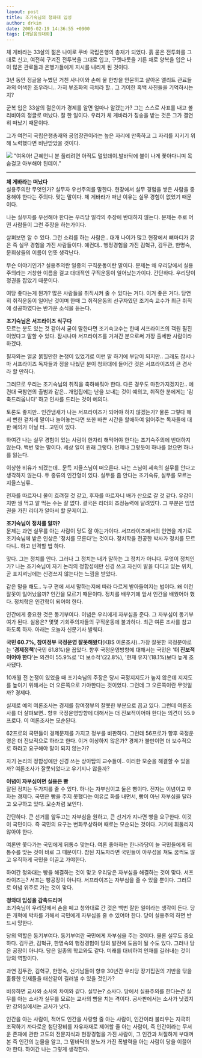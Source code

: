 ```yaml
---
layout: post
title: 조기숙님의 청와대 입성
author: drkim
date: 2005-02-19 14:36:55 +0900
tags: [깨달음의대화]
---
```

 체 게바라는 33살의 젊은 나이로 쿠바 국립은행의 총재가 되었다. 흙 묻은 전투화를 그대로 신고, 여전히 구겨진 전투복을 그대로 입고, 구렛나룻을 기른 채로 양복을 입은 나이 많은 관료들과 은행가들에게 지시를 내리게 된 것이다.    
  
3년 동안 정글을 누볐던 거친 사나이와 손에 물 한방을 안묻히고 살아온 엘리트 관료들과의 어색한 조우라니.. 가히 부조화의 극치라 할.. 그 기이한 흑백 사진들을 기억하시는지?    
  
군복 입은 33살의 젊은이가 경제를 알면 얼마나 알겠는가? 그는 스스로 사표를 내고 볼리비아의 정글로 떠났다. 잘 한 일이다. 우리가 체 게바라가 칭송을 받는 것은 그가 결연히 떠났기 때문이다.    
  
그가 여전히 국립은행총재와 공업장관이라는 높은 자리에 만족하고 그 자리를 지키기 위해 노력했다면 비난받았을 것이다.    



    

    
          
  
![](http://www1.seoprise.com/victory/osjoon/bbs/data/editor_01/1520050218_14093508.jpg) "여옥아! 근혜언니 분 풀리려면 아직도 멀었데이.발바닥에 불이 나게 쫓아다니며 목숨걸고 아부해야 된데이."   
****  
**체 게바라는 떠났다**  
실용주의란 무엇인가? 실무자 우선주의를 말한다. 현장에서 실무 경험을 쌓은 사람을 중용해야 한다는 주의다. 맞는 말이다. 체 게바라가 떠난 이유는 실무 경험이 없었기 때문이다.    
  
나는 실무자를 우선해야 한다는 우리당 일각의 주장에 반대하지 않는다. 문제는 주로 어떤 사람들이 그런 주장을 하는가이다.    
  
살펴보면 알 수 있다. 그런 소리를 하는 사람은.. 대개 나이가 많고 현장에서 뼈마디가 굵은 즉 실무 경험을 가진 사람들이다. 예컨대.. 행정경험을 가진 김혁규, 김두관, 한명숙, 문희상들의 이름이 언뜻 생각난다.    
  
무슨 이야기인가? 실용주의란 일종의 구직운동이란 말이다. 문제는 왜 우리당에서 실용주의라는 거창한 이름을 걸고 대대적인 구직운동이 일어났는가이다. 간단하다. 우리당이 정권을 잡았기 때문이다.    
  
여당 좋다는게 뭔가? 많은 사람들을 취직시켜 줄 수 있다는 거다. 이거 좋은 거다. 당연히 취직운동이 일어난 것이며 한때 그 취직운동의 선구자였던 조기숙 교수가 최근 취직에 성공하였다는 반가운 소식을 듣는다.    
  
**조기숙님은 서프라이즈 식구다**  
모르는 분도 있는 것 같아서 굳이 말한다면 조기숙교수는 한때 서프라이즈의 객원 필진이었다고 말할 수 있다. 잠시나마 서프라이즈를 거쳐간 분으로써 가장 출세한 사람이라 하겠다.    
  
필자와는 얼굴 붉힐만한 논쟁이 있었기로 이런 말 하기에 부담이 되지만.. 그래도 잠시나마 서프라이즈 독자들과 정을 나눴던 분이 청와대에 들어간 것은 서프라이즈의 큰 경사라 할 만하다.    
  
그러므로 우리는 조기숙님의 취직을 축하해줘야 한다. 다른 경우도 마찬가지겠지만.. 예컨대 국참연의 출범과 같은.. 개업집에는 난을 보내는 것이 예의고, 취직한 분에게는 '감축드리옵니다' 하고 인사를 드리는 것이 예의다.    
  
토론도 좋지만.. 인간냄새가 나는 서프라이즈가 되어야 하지 않겠는가? 물론 그렇다 해서 뻔한 겉치레 말이나 늘어놓는다면 또한 바쁜 시간을 할애하여 읽어주는 독자들에 대한 예의가 아닐 터.. 고민이 있다. 
  
  
하여간 나는 실무 경험이 있는 사람이 한자리 해먹어야 한다는 조기숙주의에 반대하지 않는다. 백번 맞는 말이다. 세상 일이 원래 그렇다. 언제나 그렇듯이 하나를 얻으면 하나를 잃는다.    
  
이상한 비유가 되겠는데.. 문득 지율스님이 떠오른다. 나는 스님이 세속의 실무를 안다고 생각하지 않는다. 두 종류의 인간형이 있다. 실무를 좀 안다는 조기숙류, 실무를 모르는 지율스님류.. 
  
  
전자를 따르자니 물이 흐려질 것 같고, 후자를 따르자니 배가 산으로 갈 것 같다. 유감이지만 꿩 먹고 알 먹는 수는 잘 없다. 결국은 리더의 조정능력에 달려있다. 그 부분은 임명권을 가진 리더가 알아서 할 문제이고.    
  
**조기숙님이 정치를 알까?**  
문제는 과연 실무를 아는 사람이 당도 잘 아는가이다. 서프라이즈에서의 인연을 계기로 조기숙님께 받은 인상은 '정치를 모른다'는 것이다. 정치학을 전공한 박사가 정치를 모르다니.. 하고 반격할 법 하다.    
  
맞다. 그는 정치를 안다. 그러나 그 정치는 내가 말하는 그 정치가 아니다. 무엇이 정치인가? 나는 조기숙님이 자기 논리의 정합성에만 신경 쓰고 자신이 발을 디디고 있는 위치, 곧 포지셔닝에는 신경쓰지 않는다는 느낌을 받았다.    
  
같은 말을 해도.. 누구 편에 서서 말하는지에 따라 다르게 받아들여지는 법이다. 왜 이런 잘못이 일어났을까? 인간을 모르기 때문이다. 정치를 배우기에 앞서 인간을 배웠어야 했다. 정치학은 인간학이 되어야 한다. 
  
  
인간에게 중요한 것은 동기부여다. 이념은 우리에게 자부심을 준다. 그 자부심이 동기부여가 된다. 실용은? 몇몇 기회주의자들의 구직운동에 불과하다. 최근 여론 조사를 참고하도록 하자. 아래는 오늘자 신문기사 발췌다.    
  
**국민 60.7%, 참여정부 국정운영 잘못해왔다**(KBS 여론조사)..가장 잘못한 국정분야로는 '**경제정책**'(국민 61.8%)을 꼽았다. 향후 국정운영방향에 대해서는 국민은 '**더 진보적이어야 한다**'는 의견이 55.9%로 '더 보수적'(22.8%), '현재 유지'(18.1%)보다 높게 조사됐다.    
  
10개월 전 논쟁이 있었을 때 조기숙님의 주장은 당시 국정지지도가 높지 않은데 지지도를 높이기 위해서는 더 오른쪽으로 가야한다는 것이었다. 그런데 그 오른쪽이란 무엇일까? 경제다.    
  
실제로 예의 여론조사는 경제를 참여정부의 잘못한 부분으로 꼽고 있다. 그런데 여론조사를 더 살펴보면.. 향후 국정운영방향에 대해서는 더 진보적이어야 한다는 의견이 55.9프로다. 이 여론조사는 모순된다. 
  
  
62프로의 국민들이 경제문제를 가지고 정부를 비판하다. 그런데 56프로가 향후 국정운영은 더 진보적으로 하라고 한다. 이거 이상하지 않은가? 경제가 불만이면 더 보수적으로 하라고 요구해야 말이 되지 않는가?    
  
자기 논리의 정합성에만 신경 쓰는 상아탑의 교수들이.. 이러한 모순을 해결할 수 있을까? 여론조사가 잘못되었다고 우기지나 않을까?    
  
**이념이 자부심이면 실용은 빵**  
잘된 정치는 두가지를 줄 수 있다. 하나는 자부심이고 둘은 빵이다. 전자는 이념이고 후자는 경제다. 국민은 빵을 주지 못했다는 이유로 화를 내면서, 빵이 아닌 자부심을 달라고 요구하고 있다. 모순처럼 보인다.    
  
간단하다. 큰 선거를 앞두고는 자부심을 원하고, 큰 선거가 지나면 빵을 요구한다. 이것이 국민이다. 즉 국민의 요구는 변화무상하며 때로는 모순되는 것이다. 거기에 휘둘리지 않아야 한다.    
  
여론만 쫓다가는 국민에게 뒤통수 맞는다. 여론 좋아하는 한나라당이 늘 국민들에게 뒤통수를 맞는 것이 바로 그 때문이다. 참된 지도자라면 국민들이 아우성을 쳐도 꿈쩍도 않고 우직하게 국민을 이끌고 가야한다.    
  
하여간 청와대는 빵을 해결하는 것이 맞고 우리당은 자부심을 해결하는 것이 맞다. 서프라이즈는? 서프는 빵공장이 아니다. 서프라이즈는 자부심을 줄 수 있을 뿐이다. 그러므로 이념 위주로 가는 것이 맞다. 
  
  
**청와대 입성을 감축드리며**  
조기숙님이 우리당에서 손을 떼고 청와대로 간 것은 백번 잘한 일이라는 생각이 든다. 당은 개혁에 박차를 가해서 국민에게 자부심을 줄 수 있어야 한다. 당이 실용주의 하면 반드시 망한다.    
  
당의 역할은 동기부여다. 동기부여란 국민에게 자부심을 주는 것이다. 물론 실무도 중요하다. 김두관, 김혁규, 한명숙의 행정경험이 당의 발전에 도움이 될 수도 있다. 그러나 당은 공장이 아니다. 당은 일종의 학교와도 같다. 미래를 대비하여 인재를 길러내는 것이 당의 역할이다.    
  
과연 김두관, 김혁규, 한명숙, 신기남들이 향후 30년간 우리당 장기집권의 기반을 닦을 훌륭한 인재들을 태산같이 길러낼 수 있을 것인가?    
  
비유하면 교사와 소사의 차이와 같다. 실무는? 소사다. 당에서 실용주의를 한다는건 실무를 아는 소사가 실무를 모르는 교사의 뺨을 치는 격이다. 공사판에서는 소사가 낫겠지만 강의실에서는 교사가 낫다.    
  
인간을 아는 사람이, 적어도 인간을 사랑할 줄 아는 사람이, 인간이라 불리우는 지극히 조작하기 까다로운 첨단장비를 자유자재로 제어할 줄 아는 사람이, 즉 인간이라는 무서운 존재에 관한 고도의 전문지식과 현장경험을 가진 사람이, 그 인간과 처절하게 부대껴 본 즉 인간의 눈물을 알고, 그 밑바닥의 분노가 가진 폭발력을 아는 사람이 당을 이끌어야 한다. 하여간 나는 그렇게 생각한다.